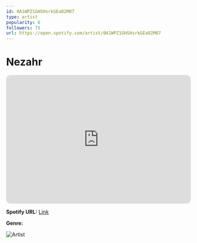 ```yaml
---
id: 0A1WPZ1GHSHsrkGEaO2M07
type: artist
popularity: 6
followers: 75
url: https://open.spotify.com/artist/0A1WPZ1GHSHsrkGEaO2M07
---
```

# Nezahr

<iframe style="border-radius:12px" src="https://open.spotify.com/embed/artist/0A1WPZ1GHSHsrkGEaO2M07" width="100%" height="352" frameBorder="0" allowfullscreen="" allow="autoplay; clipboard-write; encrypted-media; fullscreen; picture-in-picture" loading="lazy"></iframe>

**Spotify URL:** [Link](https://open.spotify.com/artist/0A1WPZ1GHSHsrkGEaO2M07)

**Genre:** 

![Artist](https://i.scdn.co/image/ab6761610000e5ebde41aded904060834fb6becf)
